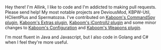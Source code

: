 [Kaboom's CommandSpy plugin]: https://github.com/kaboomserver/commandspy
[Kaboom's Extras plugin]: https://github.com/kaboomserver/extras
[Kaboom's iControlU plugin]: https://github.com/kaboomserver/icontrolu
[Kaboom's Configuration]: https://github.com/kaboomserver/server
[Kaboom's Weapons plugin]: https://github.com/kaboomserver/weapons

Hey there! I'm Allink, I like to code and I'm addicted to making pull requests. Please send help! My most notable projects are DeviousMod, KBPW-Util, HClientPlus and Spermatozoa. I've contributed on [Kaboom's CommandSpy plugin], [Kaboom's Extras plugin], [Kaboom's iControlU plugin] and some minor changes to [Kaboom's Configuration] and [Kaboom's Weapons plugin].

I'm most fluent in Java and Javascript, but I also code in Golang and C# when I feel they're more useful.

<!-- [![trophy](https://github-profile-trophy.vercel.app/?username=business-goose)](https://github.com/ryo-ma/github-profile-trophy) -->
